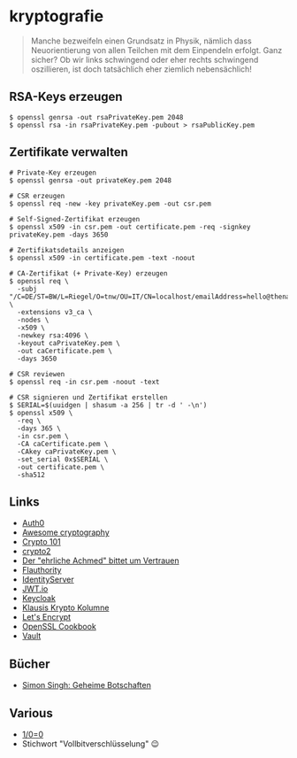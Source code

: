 # kryptografie

> Manche bezweifeln einen Grundsatz in Physik, nämlich dass Neuorientierung von allen Teilchen mit dem Einpendeln erfolgt. Ganz sicher? Ob wir links schwingend oder eher rechts schwingend oszillieren, ist doch tatsächlich eher ziemlich nebensächlich!

## RSA-Keys erzeugen

```shell
$ openssl genrsa -out rsaPrivateKey.pem 2048
$ openssl rsa -in rsaPrivateKey.pem -pubout > rsaPublicKey.pem
```

## Zertifikate verwalten

```shell
# Private-Key erzeugen
$ openssl genrsa -out privateKey.pem 2048

# CSR erzeugen
$ openssl req -new -key privateKey.pem -out csr.pem

# Self-Signed-Zertifikat erzeugen
$ openssl x509 -in csr.pem -out certificate.pem -req -signkey privateKey.pem -days 3650

# Zertifikatsdetails anzeigen
$ openssl x509 -in certificate.pem -text -noout

# CA-Zertifikat (+ Private-Key) erzeugen
$ openssl req \
  -subj "/C=DE/ST=BW/L=Riegel/O=tnw/OU=IT/CN=localhost/emailAddress=hello@thenativeweb.io" \
  -extensions v3_ca \
  -nodes \
  -x509 \
  -newkey rsa:4096 \
  -keyout caPrivateKey.pem \
  -out caCertificate.pem \
  -days 3650

# CSR reviewen
$ openssl req -in csr.pem -noout -text

# CSR signieren und Zertifikat erstellen
$ SERIAL=$(uuidgen | shasum -a 256 | tr -d ' -\n')
$ openssl x509 \
  -req \
  -days 365 \
  -in csr.pem \
  -CA caCertificate.pem \
  -CAkey caPrivateKey.pem \
  -set_serial 0x$SERIAL \
  -out certificate.pem \
  -sha512
```

## Links

- [Auth0](https://auth0.com/)
- [Awesome cryptography](https://github.com/sobolevn/awesome-cryptography)
- [Crypto 101](https://www.crypto101.io/)
- [crypto2](https://github.com/thenativeweb/crypto2)
- [Der "ehrliche Achmed" bittet um Vertrauen](https://www.heise.de/security/meldung/Der-ehrliche-Achmed-bittet-um-Vertrauen-1231083.html)
- [Flauthority](https://github.com/trondhindenes/Flauthority)
- [IdentityServer](https://identityserver.io/)
- [JWT.io](https://jwt.io/)
- [Keycloak](https://www.keycloak.org/)
- [Klausis Krypto Kolumne](http://scienceblogs.de/klausis-krypto-kolumne/)
- [Let's Encrypt](https://letsencrypt.org/)
- [OpenSSL Cookbook](https://www.feistyduck.com/books/openssl-cookbook/)
- [Vault](https://www.vaultproject.io/)

## Bücher

- [Simon Singh: Geheime Botschaften](https://www.amazon.de/dp/3423330716)

## Various

- [1/0=0](https://www.hillelwayne.com/post/divide-by-zero/)
- Stichwort "Vollbitverschlüsselung" 😉
